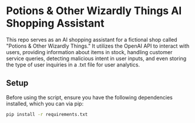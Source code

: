 # Potions & Other Wizardly Things AI Shopping Assistant

This repo serves as an AI shopping assistant for a fictional shop called "Potions & Other Wizardly Things." It utilizes the OpenAI API to interact with users, providing information about items in stock, handling customer service queries, detecting malicious intent in user inputs, and even storing the type of user inquiries in a .txt file for user analytics.

## Setup

Before using the script, ensure you have the following dependencies installed, which you can via pip:

```bash
pip install -r requirements.txt
